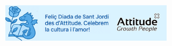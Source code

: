 <img src="https://raw.githubusercontent.com/attitudehiringapp/Banner_sant_jordi/main/Banner_sant_jordi.png" alt="Banner Sant Jordi">
